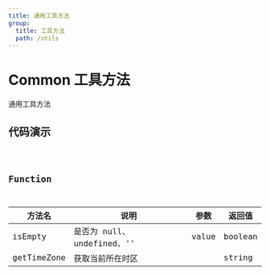 ```yaml
---
title: 通用工具方法
group:
  title: 工具方法
  path: /utils
---
```


# Common 工具方法

通用工具方法

## 代码演示

<code src="./demos/demo1.tsx">

## Function

| 方法名      | 说明                       | 参数  | 返回值  |
| ----------- | -------------------------- | ----- | ------- |
| isEmpty     | 是否为 null、undefined、'' | value | boolean |
| getTimeZone | 获取当前所在时区           |       | string  |
